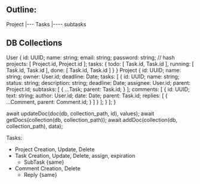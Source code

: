 Outline:
--------
Project
|--- Tasks
   |---- subtasks

DB Collections
--------------
User {
  id: UUID;
  name: string;
  email: string;
  password: string; // hash
  projects: [
    Project.id, Project.id
  ];
  tasks: {
    todo: [
      Task.id, Task.id
    ],
    running: [
      Task.id, Task.id
    ],
    done: [
      Task.id, Task.id
    ]
  }
}
Project {
  id: UUID;
  name: string;
  owner: User.id;
  deadline: Date;
  tasks: [
    {
      id: UUID;
      name: string;
      status: string;
      description: string;
      deadline: Date;
      assignee: User.id;
      parent: Project.id;
      subtasks: [
        {
          ...Task;
          parent: Task.id;
        }
      ];
      comments: [
        {
          id: UUID;
          text: string;
          author: User.id;
          date: Date;
          parent: Task.id;
          replies: [
            {
              ...Comment,
              parent: Comment.id;
            }
          ]
        }
      ];
    }
  ];
}


await updateDoc(doc(db, collection_path, id), values);
await getDocs(collection(db, collection_path));
await addDoc(collection(db, collection_path), data);


Tasks:
- Project Creation, Update, Delete
- Task Creation, Update, Delete, assign, expiration
   - SubTask {same}
- Comment Creation, Delete
   - Reply {same}